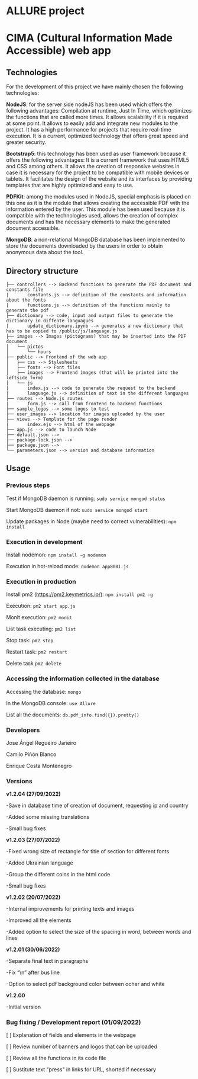 # ALLURE project
# CIMA (Cultural Information Made Accessible) web app

## Technologies

For the development of this project we have mainly chosen the following technologies:

**NodeJS**: for the server side nodeJS has been used which offers the following advantages:
Compilation at runtime, Just In Time, which optimizes the functions that are called more times.
It allows scalability if it is required at some point.
It allows to easily add and integrate new modules to the project.
It has a high performance for projects that require real-time execution.
It is a current, optimized technology that offers great speed and greater security.

**Bootstrap5**: this technology has been used as user framework because it offers the following advantages:
It is a current framework that uses HTML5 and CSS among others.
It allows the creation of responsive websites in case it is necessary for the project to be compatible with mobile devices or tablets.
It facilitates the design of the website and its interfaces by providing templates that are highly optimized and easy to use.

**PDFKit**: among the modules used in NodeJS, special emphasis is placed on this one as it is the module that allows creating the accessible PDF with the information entered by the user. This module has been used because it is compatible with the technologies used, allows the creation of complex documents and has the necessary elements to make the generated document accessible.

**MongoDB**: a non-relational MongoDB database has been implemented to store the documents downloaded by the users in order to obtain anonymous data about the tool.



## Directory structure

```
├── controllers --> Backend functions to generate the PDF document and constants file
|       constants.js --> definition of the constants and information about the fonts
|       functions.js --> definition of the functions mainly to generate the pdf
├── dictionary --> code, input and output files to generate the dictionary in diffente languagues
|       update_dictionary.ipynb --> generates a new dictionary that has to be copied to /public/js/language.js
├── images --> Images (pictograms) that may be inserted into the PDF document
│   └── pictos
│       └── hours
├── public --> Frontend of the web app
│   ├── css --> Stylesheets
│   ├── fonts --> Font files
│   ├── images --> Frontend images (that will be printed into the leftside form)
│   └── js
|       index.js --> code to generate the request to the backend
|       language.js --> definition of text in the different languages
├── routes --> Node.js routes
|       form.js --> call from frontend to backend functions
├── sample_logos --> some logos to test
├── user_images --> location for images uploaded by the user
├── views --> Template for the page render
|       index.ejs --> html of the webpage
├── app.js --> code to launch Node
├── default.json --> 
├── package-lock.json --> 
├── package.json --> 
└── parameters.json --> version and database information

```

## Usage

### Previous steps

Test if MongoDB daemon is running: ```sudo service mongod status```

Start MongoDB daemon if not: ```sudo service mongod start```

Update packages in Node (maybe need to correct vulnerabilities): ```npm install```

### Execution in development

Install nodemon: ```npm install -g nodemon```

Execution in hot-reload mode: ```nodemon app8081.js```

### Execution in production

Install pm2 (https://pm2.keymetrics.io/): ```npm install pm2 -g```

Execution: ```pm2 start app.js```

Monit execution: ```pm2 monit```

List task executing: ```pm2 list```

Stop task: ```pm2 stop```

Restart task: ```pm2 restart```

Delete task ```pm2 delete ```

### Accessing the information collected in the database

Accessing the database: ```mongo```

In the MongoDB console: ```use Allure```

List all the documents: ```db.pdf_info.find({}).pretty()```

### Developers

Jose Ángel Regueiro Janeiro

Camilo Piñón Blanco

Enrique Costa Montenegro

### Versions

**v1.2.04 (27/09/2022)**

-Save in database time of creation of document, requesting ip and country

-Added some missing translations

-Small bug fixes

**v1.2.03 (27/07/2022)**

-Fixed wrong size of rectangle for title of section for different fonts

-Added Ukrainian language

-Group the different coins in the html code

-Small bug fixes

**v1.2.02 (20/07/2022)**

-Internal improvements for printing texts and images

-Improved all the elements

-Added option to select the size of the spacing in word, between words and lines

**v1.2.01 (30/06/2022)**

-Separate final text in paragraphs

-Fix “\n” after bus line

-Option to select pdf background color between ocher and white

**v1.2.00**

-Initial version

### Bug fixing / Development report (01/09/2022)

[ ] Explanation of fields and elements in the webpage

[ ] Review number of banners and logos that can be uploaded

[ ] Review all the functions in its code file

[ ] Sustitute text "press" in links for URL, shorted if necessary

